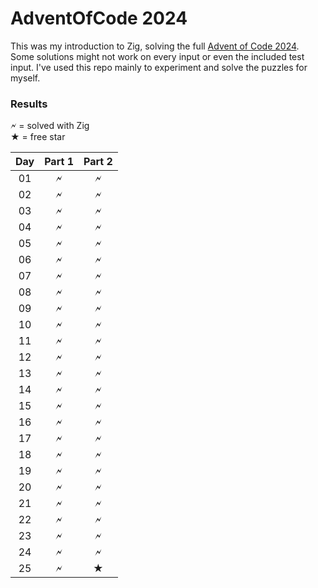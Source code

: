 # AdventOfCode 2024

This was my introduction to Zig, solving the full [Advent of Code 2024](https://adventofcode.com/2024).\
Some solutions might not work on every input or even the included test input. I've used this repo mainly to experiment and solve the puzzles for myself.

### Results

🗲 = solved with Zig\
★ = free star

| Day | Part 1 | Part 2 |
|:---:| :---: |:-----:|
| 01  | 🗲 |   🗲  |
| 02  | 🗲 |   🗲  |
| 03  | 🗲 |   🗲  |
| 04  | 🗲 |   🗲  |
| 05  | 🗲 |   🗲  |
| 06  | 🗲 |   🗲  |
| 07  | 🗲 |   🗲  |
| 08  | 🗲 |   🗲  |
| 09  | 🗲 |   🗲  |
| 10  | 🗲 |   🗲  |
| 11  | 🗲 |   🗲  |
| 12  | 🗲 |   🗲  |
| 13  | 🗲 |   🗲  |
| 14  | 🗲 |   🗲  |
| 15  | 🗲 |   🗲  |
| 16  | 🗲 |   🗲  |
| 17  | 🗲 |   🗲  |
| 18  | 🗲 |   🗲  |
| 19  | 🗲 |   🗲  |
| 20  | 🗲 |   🗲  |
| 21  | 🗲 |   🗲  |
| 22  | 🗲 |   🗲  |
| 23  | 🗲 |   🗲  |
| 24  | 🗲 |   🗲  |
| 25  | 🗲 |  ★   |
